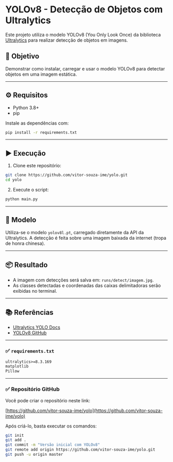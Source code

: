 # YOLOv8 - Detecção de Objetos com Ultralytics

Este projeto utiliza o modelo YOLOv8 (You Only Look Once) da biblioteca [Ultralytics](https://github.com/ultralytics/ultralytics) para realizar detecção de objetos em imagens.

## 📌 Objetivo

Demonstrar como instalar, carregar e usar o modelo YOLOv8 para detectar objetos em uma imagem estática.

---

## ⚙️ Requisitos

- Python 3.8+
- pip

Instale as dependências com:

```bash
pip install -r requirements.txt
````

---

## ▶️ Execução

1. Clone este repositório:

```bash
git clone https://github.com/vitor-souza-ime/yolo.git
cd yolo
```

2. Execute o script:

```bash
python main.py
```

---

## 🧠 Modelo

Utiliza-se o modelo `yolov8l.pt`, carregado diretamente da API da Ultralytics. A detecção é feita sobre uma imagem baixada da internet (tropa de honra chinesa).

---

## 📦 Resultado

* A imagem com detecções será salva em: `runs/detect/imagem.jpg`.
* As classes detectadas e coordenadas das caixas delimitadoras serão exibidas no terminal.

---

## 📚 Referências

* [Ultralytics YOLO Docs](https://docs.ultralytics.com/)
* [YOLOv8 GitHub](https://github.com/ultralytics/ultralytics)

---

### ✅ `requirements.txt`

```txt
ultralytics>=8.3.169
matplotlib
Pillow
```

---

### ✅ Repositório GitHub

Você pode criar o repositório neste link:

[https://github.com/vitor-souza-ime/yolo](https://github.com/vitor-souza-ime/yolo)

Após criá-lo, basta executar os comandos:

```bash
git init
git add .
git commit -m "Versão inicial com YOLOv8"
git remote add origin https://github.com/vitor-souza-ime/yolo.git
git push -u origin master
```
